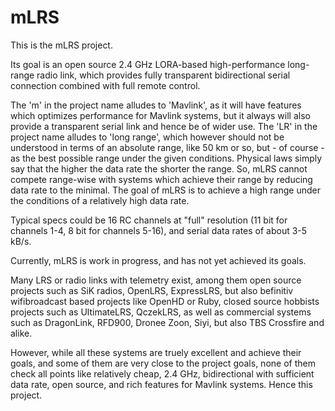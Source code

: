 # mLRS

This is the mLRS project.

Its goal is an open source 2.4 GHz LORA-based high-performance long-range radio link, which provides fully transparent bidirectional serial connection combined with full remote control.

The 'm' in the project name alludes to 'Mavlink', as it will have features which optimizes performance for Mavlink systems, but it always will also provide a transparent serial link and hence be of wider use. The 'LR' in the project name alludes to 'long range', which however should not be understood in terms of an absolute range, like 50 km or so, but - of course - as the best possible range under the given conditions. Physical laws simply say that the higher the data rate the shorter the range. So, mLRS cannot compete range-wise with systems which achieve their range by reducing data rate to the minimal. The goal of mLRS is to achieve a high range under the conditions of a relatively high data rate. 

Typical specs could be 16 RC channels at "full" resolution (11 bit for channels 1-4, 8 bit for channels 5-16), and serial data rates of about 3-5 kB/s.

Currently, mLRS is work in progress, and has not yet achieved its goals.

Many LRS or radio links with telemetry exist, among them open source projects such as SiK radios, OpenLRS, ExpressLRS, but also befinitiv wifibroadcast based projects like OpenHD or Ruby, closed source hobbists projects such as UltimateLRS, QczekLRS, as well as commercial systems such as DragonLink, RFD900, Dronee Zoon, Siyi, but also TBS Crossfire and alike.

However, while all these systems are truely excellent and achieve their goals, and some of them are very close to the project goals, none of them check all points like relatively cheap, 2.4 GHz, bidirectional with sufficient data rate, open source, and rich features for Mavlink systems. Hence this project. 
